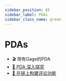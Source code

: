 ```yaml
---
sidebar_position: 65
sidebar_label: PDAs
sidebar_class_name: green
---
```


# PDAs

- 🎬 带有Gage的PDA
- [🧐 PDA 深入探究](./pda-deep-dive/README.md)
- [💬 在链上构建评论功能](./build-on-chain-comments/README.md)
